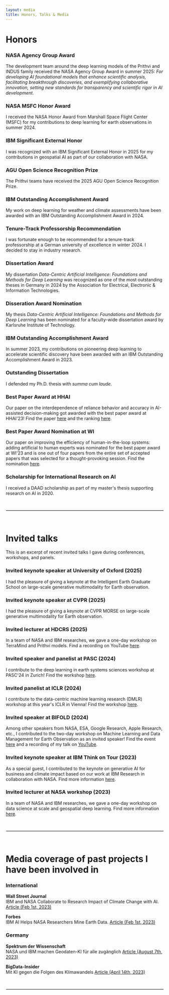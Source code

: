 ```yaml
---
layout: media
title: Honors, Talks & Media
---
```


# Honors

### NASA Agency Group Award
The development team around the deep learning models of the Prithvi and INDUS family received the NASA Agency Group Award in summer 2025:
_For developing AI foundational models that enhance scientific analysis, facilitating breakthrough discoveries, and exemplifying collaborative innovation, setting new standards for transparency and scientific rigor in AI development._

### NASA MSFC Honor Award
I received the NASA Honor Award from Marshall Space Flight Center (MSFC) for my contributions to deep learning for earth observations in summer 2024.

### IBM Significant External Honor
I was recognized with an IBM Significant External Honor in 2025 for my contributions in geospatial AI as part of our collaboration with NASA.

### AGU Open Science Recognition Prize 
The Prithvi teams have received the 2025 AGU Open Science Recognition Prize.

### IBM Outstanding Accomplishment Award 
My work on deep learning for weather and climate assessments have been awarded with an IBM Outstanding Accomplishment Award in 2024.

### Tenure-Track Professorship Recommendation
I was fortunate enough to be recommended for a tenure-track professorship at a German university of excellence in winter 2024. I decided to stay in industry research.

### Dissertation Award
My dissertation _Data-Centric Artificial Intelligence: Foundations and Methods for Deep Learning_ was recognized as one of the most outstanding theses in Germany in 2024 by the Association for Electrical, Electronic & Information Technologies.

### Disseration Award Nomination
My thesis _Data-Centric Artificial Intelligence: Foundations and Methods for Deep Learning_ has been nominated for a faculty-wide dissertation award by Karlsruhe Institute of Technology.

### IBM Outstanding Accomplishment Award
In summer 2023, my contributions on pioneering deep learning to accelerate scientific discovery have been awarded with an IBM Outstanding Accomplishment Award in 2023.

### Outstanding Dissertation 
I defended my Ph.D. thesis with _summa cum laude_.

### Best Paper Award at HHAI
Our paper on the interdependence of reliance behavior and accuracy in AI-assisted decision-making got awarded with the best paper award at HHAI'23! Find the paper [here](https://arxiv.org/pdf/2304.08804.pdf) and the ranking [here](https://hhai-conference.org/2023/accepted-papers/).

### Best Paper Award Nomination at WI
Our paper on improving the efficiency of human-in-the-loop systems: adding artificial to human experts was nominated for the best paper award at WI'23 and is one out of four papers from the entire set of accepted papers that was selected for a thought-provoking session. Find the nomination [here](https://wi2023.de/en/best-paper-nominations/).

### Scholarship for International Research on AI 
I received a DAAD scholarship as part of my master's thesis supporting research on AI in 2020. 

<br>
<hr style="border:.5px solid lightgray"> <br>

# Invited talks

This is an excerpt of recent invited talks I gave during conferences, workshops, and panels.

### Invited keynote speaker at University of Oxford (2025)
I had the pleasure of giving a keynote at the Intelligent Earth Graduate School on large-scale generative multimodality for Earth observation.

### Invited keynote speaker at CVPR (2025)
I had the pleasure of giving a keynote at CVPR MORSE on large-scale generative multimodality for Earth observation.

### Invited lecturer at HDCRS (2025)
In a team of NASA and IBM researches, we gave a one-day workshop on TerraMind and Prithvi models. Find a recording on YouTube [here](https://www.youtube.com/watch?v=IPhPARuGcGk&t=1955s).

### Invited speaker and panelist at PASC (2024)
I contribute to the deep learning in earth systems sciences workshop at PASC'24 in Zurich! Find the workshop [here](https://pasc24.pasc-conference.org/presentation/?id=msa174&sess=sess108).

### Invited panelist at ICLR (2024)
I contribute to the data-centric machine learning research (DMLR) workshop at this year's ICLR in Vienna! Find the workshop [here](https://dmlr.ai).

### Invited speaker at BIFOLD (2024)
Among other speakers from NASA, ESA, Google Research, Apple Research, etc., I contributed to the two-day workshop on Machine Learning and Data Management for Earth Observation as an invited speaker! Find the event [here](https://www.bifold.berlin/news-events/events/machine-learning-and-data-management-for-earth-observation) and a recording of my talk on [YouTube](https://www.youtube.com/watch?v=K4wTvDKsqe4).

### Invited keynote speaker at IBM Think on Tour (2023)
As a special guest, I contributed to the keynote on generative AI for business and climate impact based on our work at IBM Research in collaboration with NASA. Find more information [here](https://www.linkedin.com/posts/johannes-jakubik-8763ba167_was-super-exciting-to-contribute-to-the-keynote-activity-7077302085284716544-kDBj?utm_source=share&utm_medium=member_ios).

### Invited lecturer at NASA workshop (2023)
In a team of NASA and IBM researches, we gave a one-day workshop on data science at scale and geospatial deep learning. Find more information [here](https://www.hdc-rs.com/summer-schools/2023/lecture-for-topic-1).

<br>
<hr style="border:.5px solid lightgray"> <br>


# Media coverage of past projects I have been involved in
### International
**Wall Street Journal**
<br>
IBM and NASA Collaborate to Research Impact of Climate Change with AI. [Article (Feb 1st, 2023)](https://www.wsj.com/articles/ibm-and-nasa-collaborate-to-research-impact-of-climate-change-with-ai-01675249538)

**Forbes**
<br>
IBM AI Helps NASA Researchers Mine Earth Data. [Article (Feb 1st, 2023)](https://www.forbes.com/sites/tiriasresearch/2023/02/01/ibm-ai-helps-nasa-researchers-mine-earth-data/?sh=414d70e94b87)


### Germany 

**Spektrum der Wissenschaft**
<br>
NASA und IBM machen Geodaten-KI für alle zugänglich [Article (August 7th, 2023)](https://www.spektrum.de/news/open-science-nasa-und-ibm-machen-geodaten-ki-fuer-alle-zugaenglich/2167956)

**BigData-Insider**
<br>
Mit KI gegen die Folgen des Klimawandels [Article (April 14th, 2023)](https://www.bigdata-insider.de/mit-ki-gegen-die-folgen-des-klimawandels-a-ff759cda97b6d430b9fc2a88ae8d4987/) 

<br>
<hr style="border:.5px solid lightgray"> <br>
